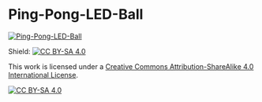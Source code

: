# Ping-Pong-LED-Ball

[![Ping-Pong-LED-Ball](https://img.youtube.com/vi/5iIn6wOLhv4&t=109s/0.jpg)](https://www.youtube.com/watch?v=5iIn6wOLhv4&t=109s)

Shield: [![CC BY-SA 4.0][cc-by-sa-shield]][cc-by-sa]

This work is licensed under a
[Creative Commons Attribution-ShareAlike 4.0 International License][cc-by-sa].

[![CC BY-SA 4.0][cc-by-sa-image]][cc-by-sa]

[cc-by-sa]: http://creativecommons.org/licenses/by-sa/4.0/
[cc-by-sa-image]: https://licensebuttons.net/l/by-sa/4.0/88x31.png
[cc-by-sa-shield]: https://img.shields.io/badge/License-CC%20BY--SA%204.0-lightgrey.svg
